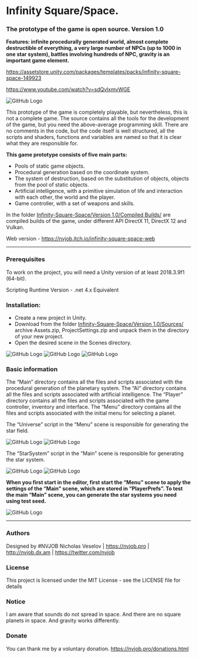 # Infinity Square/Space.
### The prototype of the game is open source. Version 1.0

**Features: infinite procedurally generated world, almost complete destructible of everything, a very large number of NPCs (up to 1000 in one star system), battles involving hundreds of NPC, gravity is an important game element.**

https://assetstore.unity.com/packages/templates/packs/infinity-square-space-149923

https://www.youtube.com/watch?v=sdQvlxmvWGE

![GitHub Logo](https://lh3.googleusercontent.com/tpbG3hDN0wGz4SwWRBkhbzQ9qaLs4iTgfsbm1IA7cdQiXAxcElqr69NJWYEcqTwotzQFspWHvogvTXW_sOCp86eCuxc9ydsjTQb5FhQPHwdqghPnjnsGo5hImIBRKMbcRSnoMZW9_TnYrNGKW5nqw1KwNXSfGqaMV6QhAlL_FS2Dfb1Klb7oQdKXqMe4FoxsBQcpaybGHTkvxsBmlxeTiZO6tBAVa9jLSL9c7vou2W0iS3DpdDyjS8iKxrfUOYIYksAMFZd4PdTuoBiAh-y572PYTOpb_P2_ve-lyVJflSJhjGtsZ4yMrG5Gs3TeJHUrk7PvAklS_y3I9OgpZUp5o87WeMr_agexp-uunAp5YpgJ2CervaaSqCyPvBta4rRze4gJlt91rUvv4brsKWXAvkk2kJhco9lzfxLV-qjKrSXH6vRMtrm9oJpTnMYNzeosoLzddJsSmJDTHRioCFFDSs-HGYrGJEQ-aJ_ZexVSkKSN9pjQ5cJq8qM5ffIzT7Et1oD2dpqsO8WaEPhr6q4-uEnGxb8R2JD6AW7vyipID8ev-lcvhbLeWQR1EITegp3SLD2oDn6qndWMhhqVBNnVBPgk9hMojD6JQXV54mMWkYlAW1z0l3zw7tMJTL65nBukDcMMJlQtbzPwxpEmIy-K3L80AXR7lMi0T63aQGSG2ZGpquun6A5Xm7vcLzahYCn0IqfERpWKZ_EUTYpJ5zcbbTk_=w1741-h979-no)

This prototype of the game is completely playable, but nevertheless, this is not a complete game.
The source contains all the tools for the development of the game, but you need the above-average programming skill. There are no comments in the code, but the code itself is well structured, all the scripts and shaders, functions and variables are named so that it is clear what they are responsible for.

**This game prototype consists of five main parts:**
- Pools of static game objects.
- Procedural generation based on the coordinate system.
- The system of destruction, based on the substitution of objects, objects from the pool of static objects.
- Artificial intelligence, with a primitive simulation of life and interaction with each other, the world and the player.
- Game controller, with a set of weapons and skills.

In the folder [Infinity-Square-Space/Version 1.0/Compiled Builds/](https://github.com/nvjob/Infinity-Square-Space/tree/master/Version%201.0/Compiled%20Builds) are compiled builds of the game, under different API DirectX 11, DirectX 12 and Vulkan.

Web version - https://nvjob.itch.io/infinity-square-space-web

------------------------------------

### Prerequisites

To work on the project, you will need a Unity version of at least 2018.3.9f1 (64-bit).

Scripting Runtime Version - .net 4.x Equivalent 

### Installation:
- Create a new project in Unity.
- Download from the folder [Infinity-Square-Space/Version 1.0/Sources/](https://github.com/nvjob/Infinity-Square-Space/tree/master/Version%201.0/Sources) archive Assets.zip, ProjectSettings.zip and unpack them in the directory of your new project.
- Open the desired scene in the Scenes directory.

![GitHub Logo](https://lh3.googleusercontent.com/iqP50GVSEsAmx2Z-_F30-T7g8y4cxuVRkMTX6QcEd1ZYmXoI415QodXWSH4gb5guusteJGdQHzEwldW8KLfZSV7l2VdvOflkWMi_3lALtn8pTgg5hgtD1ADxTrLpxaWZ7c61Q44yAq9rlIpNhRsg_XJy78qsHi4-4KG09NJjbXkrKMGGj20nOVtxecoik7rmV3Ti-WlschE4lra3x3Twy1vgOVQ-l-Cm_sgYXv_2adxX-YYe1dNE8CfjO4stv4nvPysTQ2NMQuVkLw3gdPq6USpTSvjdteqC8oG6toqgFgADYQf9_kNwg5qWOtm5XA48VLNr3D84qU2oeKLRK89vwiUidndQU4ttn3zVLRvbOpCXlp4nbsnZ8mMXs1MVlEM_RFTccVOYDQOyiyt1LtpH7YrPxIddeI4QVROk8TLwM2XmxhfBFfwETy_tRObJ_saki83YgHdWQy3-NnpuFZw4AtAYqst8e70YlGSqSMCnslbOyYXFp5yotqXE9COXl2tjOhHiegngIIkLwqSXWMUloOtuBzfT4Z1sFwv1Gs-bo-QVA_oqM8qGVXQBxJcvyywb2rEOIJHYd7gEFjE2jNXjDUuBV4w2rB3b4ZQ7LZ195QdF1HxRNsA51d0_Fe7ykJhpyozw_GjGBXTSjSM6KlPKBoB5APaEKWeaN0GHBdvwxSW_JzxQPy65sBmsGzK3R8gCimmeEqE8xdSfwHp-nvezpC9G=w377-h163-no) ![GitHub Logo](https://lh3.googleusercontent.com/5ADpi0JbT2X_uFN4aIBl4T9chy9c8Qc9tlfa6I1mp-lK95gKAQ49wNz8OwjBVP-b4bz5V9PycqWgqxB-sLRzmQ2HxEFFZ5_1uSo1r3PD4LWA0icCX6LHC_MHQVxpkS9cpjamXQnLPIG1xTskVHk_OCaEIdypqltrbwkerAWhCSKKFdCLJv3xyMzCbLxtHxLA58TRmmZ3CXeIJxDHXOhgjKV5M8RiBOB9f20Xb0tFzvVv2X8QLwLObJ9VGXytKZRh05MX0fLCow5UtFCyQi8pJM-IjRezopYOfs2LYqumABKZY6t5926lQtr-XM7tfJ-W3YNCcmqpsrhDrMUpg4122LVsJdLf7FpkvClyWmZi-u8uTKxQPKniAvLpb0sV-MD2UU5TncZcZ0WFBccyYvzMcCiYriHN9EoAXsDoPZX5fusTZo33-6SjDa7Mjz2R80RIXlVHFPqUyZgmDnAW0nPGVN-xl9sq93HTMEcbEhoKeqgMKTmLYbTDrPQv-KzFEE86sf4qe752hlo6Eh69-QSI84PPl8O1AS2Vqdr6l0bsZInXCvlZl3gnqz8SxG3MYR9k2uQp8r2XNp4_dxV6oB7WrRsyWYdB7RKwJLrqA3Fn78rRXHcDaGzh7AbzekVhWvY-Li3IF2X6JXQUcv6J0qcWZUTzmG0KUUbCI3cS8-n3CfY_7oBncixVxreg3i3FbcxpXHK2zkgWww767y3r6wx24R3r=w352-h135-no)
![GitHub Logo](https://lh3.googleusercontent.com/U_zoiCWIocCXmlUknEW_5Pmvq8tb_aLFm3OAEsyjEmEHVnVsahyf5M2-3XxmyOJmEiKTo1uncbTPCPqyysA4_XW5VWRQOWWD2NYjuobBx-I4ti0D0APMYXh73pjMeKguMuRQXXKj_rXwnTvViB8WZxSyNA9P9PsxvwmVfGbIRxtK1Kso6xRUAlQLg_36c1VhQqMOEV-mgZzzwm-6BIAsRS1Fc-WxjiUhyrFDeNEzVu3uF8jqgSffJvQDDOo_BlgQTWSidlltfIOhwxtN1oytsw99pwZcDVWWvJAjbLR9pIK8zuxx6SDwTYkS83Gjh0wahZnJPFBPU1TcGuEh3r_qFaCC1x8Z0DzgYtpJ9C5_FV6btugng6ymLkIu0025b6ydI7dZrNztW_sXusY5QnGjpcoDaC5oNPjMxl1_899OW2fbGX6WiuYvDtyH9U_NyVqYvm4rXsNq4ZGyIBr2jDS2hTtvHSFAdTA6bz7r6C3xonDtjmpOO5yUQ6j1NcGSNLVIAIa-14dc94gRJ8Rh817qbaLROu_8d6gPCE_bAokOmkTfFguSqrsg9K-y5nozkjJ338No1ASM_eqgoFdyrEDrAoqVBHT718U4-9N49KMkyf0IYQuBxPS1bK-f3FsULQPOc-0TsfXdLxfGt3H-ZCOAsx6guS7dQMMtxmLUykVP4KFV-8TshXj2QiY38xqhpa7sPn-I48tYkOqi6FEiTfO3F7Js=w462-h150-no)

### Basic information

The “Main” directory contains all the files and scripts associated with the procedural generation of the planetary system. The “AI“ directory contains all the files and scripts associated with artificial intelligence. The “Player” directory contains all the files and scripts associated with the game controller, inventory and interface. The “Menu” directory contains all the files and scripts associated with the initial menu for selecting a planet.

The “Universe” script in the “Menu” scene is responsible for generating the star field.

![GitHub Logo](https://lh3.googleusercontent.com/meUn_rzZU_aRvC5XxnAd9AOPVhlEXduuwedZH1qmc1VUB7Fsc7XK-RCgNfqn6ug59UTC0ypWQHCEq6KuEuLs4iflpOVV5cSNU5c-tTBrMxXtpmF2rNmu5QFHstyCnm6XVFRGh8Cwc9QG1jdkO3EKMZqHZP0DDMisibsGE5IWUWWz_WHSsqk2z0IKo42K1AXeevDeKVMGq5jY8m8cCDoNUsP2S2g-19BmndjHrCcj6cXBCEboofqqA79JZrsLSKVAPpnZINbcV6HUTBuqGIqVXuKNYZzmeQZN4bjczFw4vj3wrkS72TovcfnWlm6h1Ir3gbPLGLbVcAUySsXC3-ZyOzvoAOfUYKw3zI1Vs8GLTNlPsO_R86H9hZ8xmomMsEtT7SCaw21Nt9Q0iUWGWOhu8MlERGjQ0eZhRC91FySZZm8uj7U2k1E3lQSMyXbSTiv9x7n-zpyrbxDRBzLaxOzl7dKOb3yI9p23MgflCoR32zpTaR_5jyLaiml0tPdlrSihbKzqcyS6PkzLKiaqVkQO9Hi5909ALsIiRPEqvzbxkyJCniy1fwZAok6Hqw_1w0q0uStuyR6Lubhf8PkcZFHNf1Y4d8qdhyjmRLUTVTz5xpgv9xK5aaRrFMaMYKm9-zcXn-Wf-ScJiAOah_UjJ_7kbzYPtYN0AD_LvzeL7hZpRNsfwgjBb9bzAwAKnXqhqWCIZrc9GTap0eFiCwh_qTLV9NA-=w575-h312-no)
![GitHub Logo](https://lh3.googleusercontent.com/LuWt51l3pT2fELQotoFCW56rGzUO2OqT2hRdqlqUXSjuvJoh9pMvPHVZ5htSh0qPl4BtvlBf3Lh0E_6KeBV9C3xMDZxtFqBU4iQ4chz_jEd4iuz5tY1ShFlSRrpBcGLAGyz7LOX0OEJyAsju5BX2SWqoIRj0ye26Mh9agN3-vBwL4jp-x6jhXURXUYWxIRoI_2imaVRoz09CrNrFjXhvzsaHQxEscWmTcFU5xvoZDjqJvkFur5NOfXN0PJxYMDD-eyX4wQiTbNY2w5D_jpCIS2GVt0NfI6vOLcew0F-7PlTmKEHpiLcAfoDRBjyb1U83bOZNsEG-EC-GI-C0wMmLB118lzbXB3U49fXnB8nAwyRsGOiOGSdB80GzqQ9duruz3g5Arb57wKBrg0Iyf1Zx57TxJSpgDfDe46tyUz9xlfS4Kzwqm28AWh3ROK9zKBt9OPeH-vHsN50l_Y9FrWi0KgCWZGu7ffEYNWk3rWMnYDIvzVNCmP4oGi-vFlmjda1kuf1-BO6iYU8ppcADBWT3L2wnd0K9OONN_nNTsKxmIvBF_ADg46i7WZtFXcPnHn_9MegBSNLpyQhlOTghOjegVg6Nr9BLVdzTxLt06Jq5NE6M09juAXFN6Cq9iAqdRuXKbimYXinekP1rQSQpmJrfZwfkRkF6JSxPiKSuWpXBaTBo7q9PzJEgrqdYSUeGbWvy5jT4ZU65SSsgfkk0zZq9AvQY=w846-h476-no)

The “StarSystem” script in the “Main” scene is responsible for generating the star system.

![GitHub Logo](https://lh3.googleusercontent.com/3fXZxkq3ewSv_80SnGBssy-HZuixjpSTiAafIwZn8hXR1n21qbpcxiLp2VzUTBVotRiajXg6op0zghc9isbRH4kuLH5ZRmeeo3oye5DhQPGailSvm-Qr513C1OEnVhzJPC72nDn-mUV2fPUdz-2Zwy8uYUqF9f_UG9tg8fv0t8GahKwFoHb7r1OaYupjeGyUFyVUtsxMl0GAy9-xBQJUMF4yUX1DJ1V-AiAwUR21hu4O52OXUb05RjZblPvMXyPr5ztR9Jp2UknhP2vjcOucpQav1kr9T3xdHA0iVQtuIayYxOGWS4axvuFsSDajRCbpscyA34D09pMJaEeT-IGxeTWiK8Kfm3ex9tWZyyRLv81ZmbfpZsUOuwgwj-3m-JzmwHWVd0lcdL7gTGDE91S0f2DGPZ70WHFvFjYPoTok_SLeI2Uz1gOAaG2djUD1Qgu-khYuMW59NX0M1m4Sw5-6dP8n26Dpr8NHRVO4VA4o_UAwNaibu-IW2Y98vtZTHvOdJyNH7NOIJuofcj42YC1me8mN0KBykJ5zL0SEcLzA_NzXT5A96G0MflzKR9ynEesemyIXOhBbpfevZby02l0XpYDFsZZ4iY6I-Wgli3lobSz4B6fcoNUQbJPG81QGYQYanfp-Ul_bdUiUxHnW8xdDyBEcJm6kWMTXs8Zd3d4DrLBubA1GnFi95XwYN0DsdxeowOMLuLcW_umm4ASYQ0xx_SRx=w558-h402-no)
![GitHub Logo](https://lh3.googleusercontent.com/vVQzJyFGEty4NRkFcKS9t5KqLNA-FMc6Nrgzpk6LqHnzgyF3mxpJoxsZebly6zeA1pzkv-9zHm4EBoSlAfcANEy2GRyGrwE81UaLDOtR0HnSb5wFfVTUQKxYJE2A_Uv5nFF_NVBS_Nt_bd6aD_4Qpf18V66_3d4VgN2tGc4nBHIVCOxx8XYnVlNFgB4Fy5RBcvb3UTL4KxfakRoaufuhAJDDkPdZ8q-NHrmptDjV3vszcKQ8fbd8ssXJ77Z0mX-Is7j6yVFsZdo7eJfhLhQalng0G_iAhK5vezWe5MI8EF9uMgLwcfdHruAhgsb-EGcy0V0E3Vt2p1kYld8sF-kTbGRkRzV8s52iJgrLldYEPbow6r4oWM_nKvwtWIHFazNekjYmK4ZEyqttgG7kBwN4VIT9S1dG7O0DTD--cLo5pBdRDIxADYagrHJvlM921aAQpcPdUPHxUVWmeuKyBsT7vrpQZUqkifkQ9PFUvVCiPOhVCAsf8FxDzVGilQvFXwIkVDwc5vzcQ9u3JGsNRLZ5Jx8M2yV6rgXgLs8K8XyE72vne_5LlOTrmkmB1nNc84Fl_b5jj4tEFRvoNhIV-tJMog0kbpPV_xmpBko7iLjD_R65z5fDfC4IIA4AIhA8JKTY_ndBipx6JKmogm3NiHMZKRvfllRLtSs3hGPAyMg2V3ssHjcCXRve9fGZQKsXlvkxylrkffN2DuJZP2zkJ5ijWgmi=w759-h428-no)

**When you first start in the editor, first start the “Menu” scene to apply the settings of the “Main” scene, which are stored in “PlayerPrefs”. To test the main “Main” scene, you can generate the star systems you need using test seed.**

![GitHub Logo](https://lh3.googleusercontent.com/MxY83Nj3Nvlh-MJtwowMkSzgulTPVm6c2kkbyf5utVwlVfRp5G5QS8M13MX7Q5BQbOvKG_1pDKiaRYQ6knQE6owfukIylwusyv4zLtXIm63OXQO3--7PoWIWr9ZOlSEkgBH-6H8YsE-MDCfiqh0U_FSN_ouT0daRPuuZ3rZUkRzOsb-DPiNug2DcXrwIJw4GzKvhPPZlMWCIsMVfeCMGf2cMrBIH3O4Mf524xL_feSkeOskKyrrjnQwjsPDZ0XGx9ACj6KjpWnIoCgwaDsmh4ffM8fV1UNH5Z8uUewE2mevbQSacUrliBz3nGlSViGq2Bl2VqJ2GtKaKSM0dPtNp-N456P9Y_aRBNp2_shJN9pv5E7BMRKJGh3p7CVAIKwAm6AxOJr-rK4-BTWlUOj2GZZmjUR0_GEXBe8LzTr5QTTPTbKe3VKEDspx0BdQEdYGVtlNoqjipU8Rk6v5rWd6L27rgz32eEY59HZ4Z_pT36AhZdDls8Zt1w7L5gayr2ej-G0rPm__POy5nJ8koZsDt9GPf7gzgGwPNUGYarjVuPrvwPaZiXxhSrxyO2mnipe7zVTliqb3l1IpNGOccp_WQRi2K_oVf-xOfsLJOeXZAx2qbBgCcRnKDETgsIWFtEMQg8EFxsNg4_duueBcnNvCnOcVL67EtXSYZDtNFUJLAe5M1uivfB9n4lDK62sk9SZovaj9v-dy3vC2zuK31s2nlECFK=w278-h345-no)

------------------------------------

### Authors
Designed by #NVJOB Nicholas Veselov | https://nvjob.pro | http://nvjob.dx.am | https://twitter.com/nvjob

### License
This project is licensed under the MIT License - see the LICENSE file for details

### Notice
I am aware that sounds do not spread in space. And there are no square planets in space. And gravity works differently.

### Donate
You can thank me by a voluntary donation. https://nvjob.pro/donations.html

